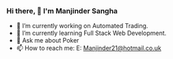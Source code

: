 ### Hi there, 👋 I'm Manjinder Sangha


- 🔭 I’m currently working on Automated Trading.
- 🌱 I’m currently learning Full Stack Web Development.
- 💬 Ask me about Poker
- 📫 How to reach me: E: Manjinder21@hotmail.co.uk
